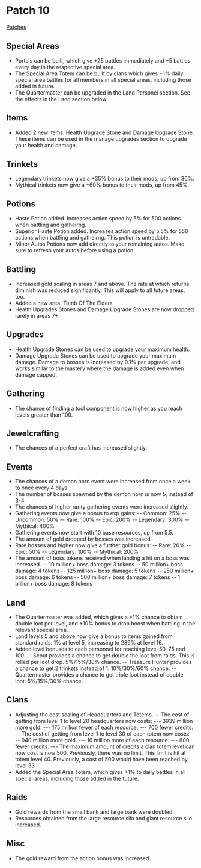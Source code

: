 # Patch 10

[Patches](patches.md)

Special Areas
-------------
- Portals can be built, which give +25 battles immediately and +5 battles every day in the respective special area.
- The Special Area Totem can be built by clans which gives +1% daily special area battles for all members in all special areas, including those added in future.
- The Quartermaster can be upgraded in the Land Personel section. See the effects in the Land section below.

Items
-----
- Added 2 new items. Health Upgrade Stone and Damage Upgrade Stone. These items can be used in the manage upgrades section to upgrade your health and damage.

Trinkets
--------
- Legendary trinkets now give a +35% bonus to their mods, up from 30%.
- Mythical trinkets now give a +60% bonus to their mods, up from 45%.

Potions
-------
- Haste Potion added. Increases action speed by 5% for 500 actions when battling and gatheirng.
- Superior Haste Potion added. Increases action speed by 5.5% for 550 actions when battling and gatheirng. This potion is untradable.
- Minor Autos Potions now add directly to your remaining autos. Make sure to refresh your autos before using a potion.

Battling
--------
- Increased gold scaling in areas 7 and above. The rate at which returns diminish was reduced significantly. This will apply to all future areas, too.
- Added a new area: Tomb Of The Elders
- Health Upgrades Stones and Damage Upgrade Stones are now dropped rarely in areas 7+.

Upgrades
--------
- Health Upgrade Stones can be used to upgrade your maximum health.
- Damage Upgrade Stones can be used to upgrade your maximum damage. Damage to bosses is increased by 0.1% per upgrade, and works similar to the mastery where the damage is added even when damage capped.

Gathering
---------
- The chance of finding a tool component is now higher as you reach levels greater than 100.

Jewelcrafting
-------------
- The chances of a perfect craft has increased slightly.

Events
------
- The chances of a demon horn event were increased from once a week to once every 4 days.
- The number of bosses spawned by the demon horn is now 5, instead of 3-4.
- The chances of higher rarity gathering events were increased slightly.
- Gathering events now give a bonus to exp gains:
-- Common: 25%
-- Uncommon: 50%
-- Rare: 100%
-- Epic: 200%
-- Legendary: 300%
-- Mythical: 400%
- Gathering events now start with 10 base resources, up from 5.5.
- The amount of gold dropped by bosses was increased.
- Rare bosses and higher now give a further gold bonus:
-- Rare: 20%
-- Epic: 50%
-- Legendary: 100%
-- Mythical: 200%
- The amount of boss tokens received when landing a hit on a boss was increased.
-- 10 million+ boss damage: 3 tokens
-- 50 million+ boss damage: 4 tokens
-- 125 million+ boss damage: 5 tokens
-- 250 million+ boss damage: 6 tokens
-- 500 million+ boss damage: 7 tokens
-- 1 billion+ boss damage: 8 tokens

Land
----
- The Quartermaster was added, which gives a +1% chance to obtain double loot per level, and +10% bonus to drop boost when battling in the relevant special area.
- Land levels 5 and above now give a bonus to items gained from standard raids. 1% at level 5, increasing to 289% at level 16.
- Added level bonuses to each personnel for reaching level 50, 75 and 100.
-- Scout provides a chance to get double the loot from raids. This is rolled per loot drop. 5%/15%/30% chance.
-- Treasure Hunter provides a chance to get 2 trinkets instead of 1. 10%/30%/60% chance.
-- Quartermaster provides a chance to get triple loot instead of double loot. 5%/15%/30% chance.

Clans
-----
- Adjusting the cost scaling of Headquarters and Totems.
-- The cost of getting from level 1 to level 20 headquarters now costs:
--- 3939 million more gold.
--- 175 million fewer of each resource.
--- 700 fewer credits.
-- The cost of getting from level 1 to level 30 of each totem now costs:
--- 940 million more gold.
--- 16 million more of each resource.
--- 800 fewer credits.
--- The maximum amount of credits a clan totem level can now cost is now 500. Previously, there was no limit. This limit is hit at totem level 40. Previously, a cost of 500 would have been reached by level 33.
- Added the Special Area Totem, which gives +1% to daily battles in all special areas, including those added in the future.

Raids
-----
- Gold rewards from the small bank and large bank were doubled.
- Resources obtained from the large resource silo and giant resource silo increased.

Misc
----
- The gold reward from the action bonus was increased.